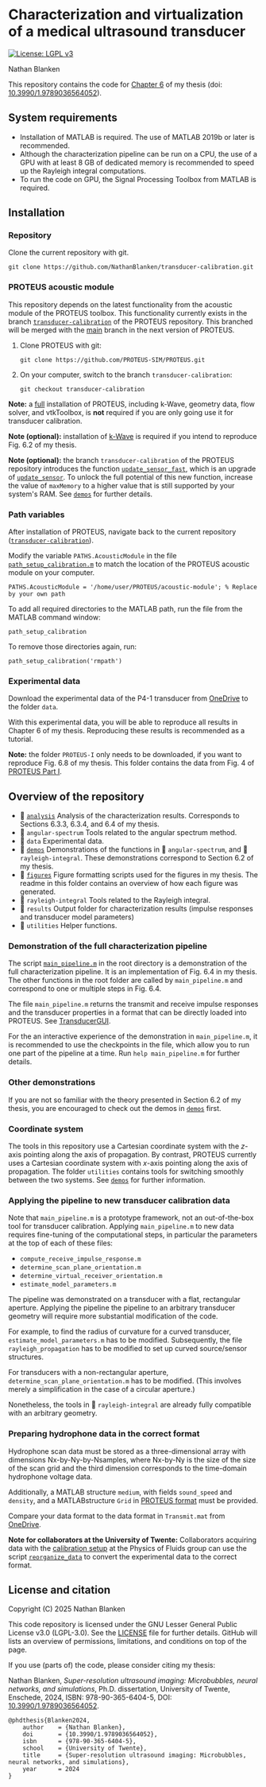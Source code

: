 # Characterization and virtualization of a medical ultrasound transducer

[![License: LGPL v3](https://img.shields.io/badge/License-LGPL_v3-blue.svg)](LICENSE)

Nathan Blanken

This repository contains the code for
[Chapter 6](https://ris.utwente.nl/ws/portalfiles/portal/469012070/thesis-Nathan-Blanken-final.pdf#chapter.6)
of my thesis (doi: [10.3990/1.9789036564052](https://doi.org/10.3990/1.9789036564052)).

## System requirements

- Installation of MATLAB is required. The use of MATLAB 2019b or later is recommended.
- Although the characterization pipeline can be run on a CPU, the use of a GPU with at least 8 GB of dedicated memory is recommended to speed up the Rayleigh integral computations.
- To run the code on GPU, the Signal Processing Toolbox from MATLAB is required.


## Installation

### Repository

Clone the current repository with git.
```
git clone https://github.com/NathanBlanken/transducer-calibration.git
```

### PROTEUS acoustic module

This repository depends on the latest functionality from the acoustic module of the PROTEUS toolbox.
This functionality currently exists in the branch
[`transducer-calibration`](https://github.com/PROTEUS-SIM/PROTEUS/tree/transducer-calibration) of the PROTEUS repository.
This branched will be merged with the
[main](https://github.com/PROTEUS-SIM/PROTEUS) branch in the next version of PROTEUS.

1. Clone PROTEUS with git:
   ```
   git clone https://github.com/PROTEUS-SIM/PROTEUS.git
   ```

3. On your computer, switch to the branch `transducer-calibration`:
   ```
   git checkout transducer-calibration
   ```

**Note:** a [full](https://github.com/PROTEUS-SIM/PROTEUS?tab=readme-ov-file#installation-of-the-simulator)
installation of PROTEUS, including k-Wave, geometry data, flow solver, and vtkToolbox, is **not** required
if you are only going use it for transducer calibration.

**Note (optional):** installation of [k-Wave](https://github.com/PROTEUS-SIM/PROTEUS?tab=readme-ov-file#k-wave) is required
if you intend to reproduce Fig. 6.2 of my thesis.

**Note (optional):** the branch `transducer-calibration` of the PROTEUS repository introduces the function [`update_sensor_fast`](https://github.com/PROTEUS-SIM/PROTEUS/blob/transducer-calibration/acoustic-module/update_sensor_fast.m), which is an upgrade of [`update_sensor`](https://github.com/PROTEUS-SIM/PROTEUS/blob/transducer-calibration/acoustic-module/update_sensor.m). To unlock the full potential of this new function, increase the value of `maxMemory` to a higher value that is still supported by your system's RAM. See [`demos`](demos) for further details.

### Path variables

After installation of PROTEUS, navigate back to the current repository ([`transducer-calibration`](.)).

Modify the variable `PATHS.AcousticModule` in the file [`path_setup_calibration.m`](path_setup_calibration.m)
to match the location of the PROTEUS acoustic module on your computer.
```
PATHS.AcousticModule = '/home/user/PROTEUS/acoustic-module'; % Replace by your own path
```

To add all required directories to the MATLAB path, run the file from the MATLAB command window:
```
path_setup_calibration
```
To remove those directories again, run:
```
path_setup_calibration('rmpath')
```


### Experimental data

Download the experimental data of the P4-1 transducer from
[OneDrive](https://1drv.ms/f/c/fe975ead3b11d6d3/Ek-SK2o5JUNJsiGdrkEMU6EBnS5d8OiVziYacTNIxwcKOw)
to the folder `data`.

With this experimental data, you will be able to reproduce all results in Chapter 6 of my thesis.
Reproducing these results is recommended as a tutorial.

**Note:** the folder `PROTEUS-I` only needs to be downloaded,
if you want to reproduce Fig. 6.8 of my thesis.
This folder contains the data from Fig. 4 of [PROTEUS Part I](https://ieeexplore.ieee.org/document/10597664).

## Overview of the repository

- 📂 [`analysis`](analysis) Analysis of the characterization results.
  Corresponds to Sections 6.3.3, 6.3.4, and 6.4 of my thesis.
- 📂 `angular-spectrum` Tools related to the angular spectrum method.
- 📂 `data` Experimental data.
- 📂 [`demos`](demos) Demonstrations of the functions in 📂 `angular-spectrum`, and 📂 `rayleigh-integral`.
  These demonstrations correspond to Section 6.2 of my thesis.
- 📂 [`figures`](figures) Figure formatting scripts used for the figures in my thesis.
  The readme in this folder contains an overview of how each figure was generated.
- 📂 `rayleigh-integral` Tools related to the Rayleigh integral.
- 📂 `results` Output folder for characterization results
    (impulse responses and transducer model parameters)
- 📂 `utilities` Helper functions.


### Demonstration of the full characterization pipeline

The script [`main_pipeline.m`](main_pipeline.m) in the root directory is
a demonstration of the full characterization pipeline.
It is an implementation of Fig. 6.4 in my thesis.
The other functions in the root folder are called by `main_pipeline.m` and
correspond to one or multiple steps in Fig. 6.4.

The file `main_pipeline.m` returns the transmit and receive impulse responses
and the transducer properties in a format that can be directly loaded into PROTEUS.
See [TransducerGUI](https://github.com/PROTEUS-SIM/PROTEUS/blob/main/documentation/TransducerGUI.md).

For the an interactive experience of the demonstration in `main_pipeline.m`,
it is recommended to use the checkpoints in the file,
which allow you to run one part of the pipeline at a time.
Run `help main_pipeline.m` for further details.

### Other demonstrations

If you are not so familiar with the theory presented in Section 6.2 of my thesis,
you are encouraged to check out the demos in [`demos`](demos) first.

### Coordinate system

The tools in this repository use a Cartesian coordinate system with the *z*-axis pointing along the axis of propagation.
By contrast, PROTEUS currently uses a Cartesian coordinate system with *x*-axis pointing along the axis of propagation.
The folder `utilities` contains tools for switching smoothly between the two systems.
See [`demos`](demos) for further information.

### Applying the pipeline to new transducer calibration data

Note that `main_pipeline.m` is a prototype framework, not an out-of-the-box tool
for transducer calibration.
Applying `main_pipeline.m` to new data requires fine-tuning of the computational steps,
in particular the parameters at the top of each of these files:
 - `compute_receive_impulse_response.m`
 - `determine_scan_plane_orientation.m`
 - `determine_virtual_receiver_orientation.m`
 - `estimate_model_parameters.m`

The pipeline was demonstrated on a transducer with a flat, rectangular aperture.
Applying the pipeline the pipeline to an arbitrary transducer geometry will require more substantial modification of the code.

For example, to find the radius of curvature for a curved transducer, `estimate_model_parameters.m` has to be modified.
Subsequently, the file `rayleigh_propagation` has to be modified to set up curved source/sensor structures.

For transducers with a non-rectangular aperture, `determine_scan_plane_orientation.m` has to be modified.
(This involves merely a simplification in the case of a circular aperture.)

Nonetheless, the tools in 📂 `rayleigh-integral` are already fully compatible with an arbitrary geometry.

### Preparing hydrophone data in the correct format

Hydrophone scan data must be stored as a three-dimensional array with dimensions Nx-by-Ny-by-Nsamples,
where Nx-by-Ny is the size of the size of the scan grid and the third dimension corresponds to the time-domain hydrophone voltage data.

Additionally,
a MATLAB structure `medium`, with fields `sound_speed` and `density`, and
a MATLABstructure `Grid` in [PROTEUS format](https://github.com/PROTEUS-SIM/PROTEUS/blob/main/acoustic-module/define_grid.m) must be provided.

Compare your data format to the data format in `Transmit.mat` from [OneDrive](https://1drv.ms/f/c/fe975ead3b11d6d3/Ek-SK2o5JUNJsiGdrkEMU6EBnS5d8OiVziYacTNIxwcKOw).

**Note for collaborators at the University of Twente:**
Collaborators acquiring data with the [calibration setup](https://github.com/NathanBlanken/calibration-setup) at the Physics of Fluids group
can use the script [`reorganize_data`](utilities/reorganize_data.m)
to convert the experimental data to the correct format.


## License and citation

Copyright (C) 2025 Nathan Blanken

This code repository is licensed under the GNU Lesser General Public License v3.0 (LGPL-3.0).
See the [LICENSE](./LICENSE) file for further details.
GitHub will lists an overview of permissions, limitations, and conditions on top of the page.

If you use (parts of) the code, please consider citing my thesis:

Nathan Blanken,
_Super-resolution ultrasound imaging:
Microbubbles, neural networks, and simulations_,
Ph.D. dissertation,
University of Twente,
Enschede,
2024,
ISBN: 978-90-365-6404-5,
DOI: [10.3990/1.9789036564052](https://doi.org/10.3990/1.9789036564052).

```
@phdthesis{Blanken2024,
    author    = {Nathan Blanken},
    doi       = {10.3990/1.9789036564052},
    isbn      = {978-90-365-6404-5},
    school    = {University of Twente},
    title     = {Super-resolution ultrasound imaging: Microbubbles, neural networks, and simulations},
    year      = 2024
}
```
